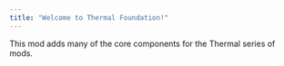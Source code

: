 ```yaml
---
title: "Welcome to Thermal Foundation!"
---
```


This mod adds many of the core components for the Thermal series of mods.
